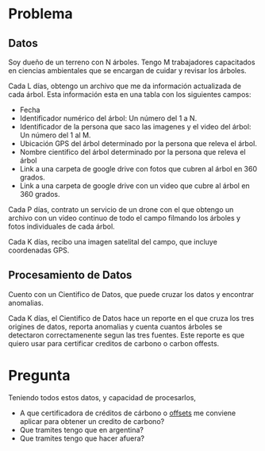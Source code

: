 # Problema

## Datos

Soy dueño de un terreno con N árboles. Tengo M trabajadores capacitados en ciencias ambientales que se encargan de cuidar y revisar los árboles.

Cada L días, obtengo un archivo que me da información actualizada de cada árbol. Esta información esta en una tabla con los siguientes campos:
- Fecha
- Identificador numérico del árbol: Un número del 1 a N.
- Identificador de la persona que saco las imagenes y el video del árbol: Un número del 1 al M.
- Ubicación GPS del árbol determinado por la persona que releva el árbol.
- Nombre cientifico del árbol determinado por la persona que releva el árbol
- Link a una carpeta de google drive con fotos que cubren al árbol en 360 grados.
- Link a una carpeta de google drive con un video que cubre al árbol en 360 grados.

Cada P días, contrato un servicio de un drone con el que obtengo un archivo con un video continuo de todo el campo filmando los árboles y fotos individuales de cada árbol.

Cada K días, recibo una imagen satelital del campo, que incluye coordenadas GPS.

## Procesamiento de Datos

Cuento con un Cientifico de Datos, que puede cruzar los datos y encontrar anomalias. 

Cada K días, el Cientifico de Datos hace un reporte en el que cruza los tres origines de datos, reporta anomalias y cuenta cuantos árboles se detectaron correctamenente segun las tres fuentes. Este reporte es que quiero usar para certificar creditos de carbono o carbon offests.

# Pregunta
Teniendo todos estos datos, y capacidad de procesarlos,
- A que certificadora de créditos de cárbono o [offsets](https://www.youtube.com/watch?v=6p8zAbFKpW0) me conviene aplicar para obtener un credito de carbono?
- Que tramites tengo que en argentina?
- Que tramites tengo que hacer afuera?
